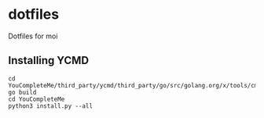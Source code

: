 # dotfiles

Dotfiles for moi

## Installing YCMD

```
cd YouCompleteMe/third_party/ycmd/third_party/go/src/golang.org/x/tools/cmd/gopls
go build
cd YouCompleteMe
python3 install.py --all
```

